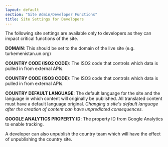 ```yaml
---
layout: default
section: "Site Admin/Developer Functions"
title: Site Settings for Developers
---
```


The following site settings are available only to developers as they can impact critical functions of the site.

**DOMAIN**: This should be set to the domain of the live site (e.g. turkemenistan.un.org)

**COUNTRY CODE (ISO2 CODE)**: The ISO2 code that controls which data is pulled in from external APIs.

**COUNTRY CODE (ISO3 CODE)**: The ISO3 code that controls which data is pulled in from external APIs.

**COUNTRY DEFAULT LANGUAGE**: The default language for the site and the language in which content will originally be published. All translated content must have a default language original. *Changing a site's default language after the creation of content can have unpredicted consequences.*

**GOOGLE ANALYTICS PROPERTY ID**: The property ID from Google Analytics to enable tracking.

A developer can also unpublish the country team which will have the effect of unpublishing the country site.
